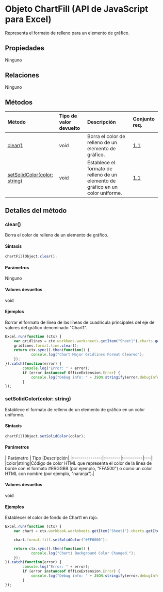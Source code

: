 # <a name="chartfill-object-javascript-api-for-excel"></a>Objeto ChartFill (API de JavaScript para Excel)

Representa el formato de relleno para un elemento de gráfico.

## <a name="properties"></a>Propiedades

Ninguno

## <a name="relationships"></a>Relaciones
Ninguno


## <a name="methods"></a>Métodos

| Método           | Tipo de valor devuelto    |Descripción| Conjunto req.|
|:---------------|:--------|:----------|:----|
|[clear()](#clear)|void|Borra el color de relleno de un elemento de gráfico.|[1.1](../requirement-sets/excel-api-requirement-sets.md)|
|[setSolidColor(color: string)](#setsolidcolorcolor-string)|void|Establece el formato de relleno de un elemento de gráfico en un color uniforme.|[1.1](../requirement-sets/excel-api-requirement-sets.md)|

## <a name="method-details"></a>Detalles del método


### <a name="clear"></a>clear()
Borra el color de relleno de un elemento de gráfico.

#### <a name="syntax"></a>Sintaxis
```js
chartFillObject.clear();
```

#### <a name="parameters"></a>Parámetros
Ninguno

#### <a name="returns"></a>Valores devueltos
void

#### <a name="examples"></a>Ejemplos

Borrar el formato de línea de las líneas de cuadrícula principales del eje de valores del gráfico denominado "Chart1".

```js
Excel.run(function (ctx) { 
    var gridlines = ctx.workbook.worksheets.getItem("Sheet1").charts.getItem("Chart1").axes.valueAxis.majorGridlines;    
    gridlines.format.line.clear();
    return ctx.sync().then(function() {
            console.log("Chart Major Gridlines Format Cleared");
    });
}).catch(function(error) {
        console.log("Error: " + error);
        if (error instanceof OfficeExtension.Error) {
            console.log("Debug info: " + JSON.stringify(error.debugInfo));
        }
});
```

### <a name="setsolidcolorcolor-string"></a>setSolidColor(color: string)
Establece el formato de relleno de un elemento de gráfico en un color uniforme.

#### <a name="syntax"></a>Sintaxis
```js
chartFillObject.setSolidColor(color);
```

#### <a name="parameters"></a>Parámetros
| Parámetro       | Tipo    |Descripción|
|:---------------|:--------|:----------|:---|
|color|string|Código de color HTML que representa el color de la línea de borde con el formato #RRGGBB (por ejemplo, "FFA500") o como un color HTML con nombre (por ejemplo, "naranja").|

#### <a name="returns"></a>Valores devueltos
void

#### <a name="examples"></a>Ejemplos

Establecer el color de fondo de Chart1 en rojo.

```js
Excel.run(function (ctx) { 
    var chart = ctx.workbook.worksheets.getItem("Sheet1").charts.getItem("Chart1");    

    chart.format.fill.setSolidColor("#FF0000");

    return ctx.sync().then(function() {
            console.log("Chart1 Background Color Changed.");
    });
}).catch(function(error) {
        console.log("Error: " + error);
        if (error instanceof OfficeExtension.Error) {
            console.log("Debug info: " + JSON.stringify(error.debugInfo));
        }
});
```
